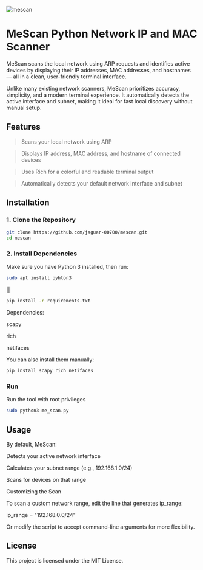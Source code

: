 
![mescan](https://github.com/user-attachments/assets/7f191166-3f5d-4d72-8aba-e1df3464f663)







# MeScan Python Network IP and MAC Scanner

MeScan scans the local network using ARP requests and identifies active devices by displaying their IP addresses, MAC addresses, and hostnames — all in a clean, user-friendly terminal interface.

Unlike many existing network scanners, MeScan prioritizes accuracy, simplicity, and a modern terminal experience. It automatically detects the active interface and subnet, making it ideal for fast local discovery without manual setup.




 ## Features

   > Scans your local network using ARP

   > Displays IP address, MAC address, and hostname of connected devices

   > Uses Rich for a colorful and readable terminal output

   > Automatically detects your default network interface and subnet

## Installation

### 1. Clone the Repository

```bash
git clone https://github.com/jaguar-00700/mescan.git
cd mescan
```
### 2. Install Dependencies

Make sure you have Python 3 installed, then run:
```bash
sudo apt install pyhton3
```
||

```bash
pip install -r requirements.txt
```
   Dependencies:

   scapy

   rich

   netifaces

You can also install them manually:
```bash
pip install scapy rich netifaces
```
### Run
Run the tool with root privileges 
```bash
sudo python3 me_scan.py
```
## Usage

By default, MeScan:

   Detects your active network interface

   Calculates your subnet range (e.g., 192.168.1.0/24)

   Scans for devices on that range


Customizing the Scan

To scan a custom network range, edit the line that generates ip_range:

ip_range = "192.168.0.0/24"

Or modify the script to accept command-line arguments for more flexibility.

## License

This project is licensed under the MIT License.
